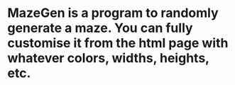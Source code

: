 # MazeGen is a program to randomly generate a maze. You can fully customise it from the html page with whatever colors, widths, heights, etc.

